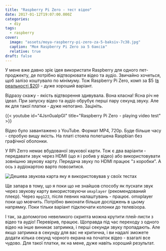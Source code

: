 ```yaml
---
title: "Raspberry Pi Zero - тест відео"
date: 2017-01-12T19:07:00.000Z
categories:
  - diy
tags:
  - raspberry
cover:
  image: "assets/moya-raspberry-pi-zero-za-5-baksiv-7c38.jpg"
  caption: "Моя Raspberry Pi Zero за 5 баксів"
  relative: true
draft: false
---
```


У мене вже давно зріє ідея використати Raspberry для одного пет-проджекту, де потрібно відтворювати відео та аудіо. Звичайно хочеться, щоб залізо коштувало по мінімуму. Тож Raspberry Pi Zero, комп за $5 ([в реальності $20](/blog/raspberry-pi-zero-rozpakuvannya-ta-pershii-test/)) - дуже хороший варіант.

Відразу скажу - якість відтворення здивувала. Вона класна! Ясна річ не ідеал. При запуску відео та аудіо обрубує перші пару секунд звуку. Але як для такої платки - дуже непогано. Зацініть.

{{< youtube id="4Jsn0uaIpGI" title="Raspberry Pi Zero  - playing video test" >}}

Відео було завантажено з YouTube. Формат MP4, 720p. Буде більше часу - спробую вищу якість. На платі стояла полегшена Raspbian без графічної оболонки.

У RPi Zerro немає вбудованої звукової карти. Тож є два варіанти - передавати звук через HDMI (що я і робив у відео) або використовувати зовнішню звукову карту. Передача звуку по HDMI працює "з коробки". А ось з аудіокартою варто повозитися.

![Дешева звукова карта яку я використовував у своїх тестах](assets/desheva-zvukova-karta-yaku-ya-vikoristovuvav-u-svoih-testah-9a21.jpg "Дешева звукова карта яку я використовував у своїх тестах")

Ще запара в тому, що я поки що не знайшов способу як пускати звук через звукову карту використовуючи `omxplayer` (рекомендований плеєр). Через `mpg123`, після певних налаштувань - працює. omxplayer поки що мовчить. Потрібно виконати більше досліджень в цьому напрямку. Поки тільки варіант підключати колонки до телевізора.

І так, за допомогою невеликого скрипта можна крутити плей-листи з відео та аудіо! Перевірив, працює. Щоправда під час переходу з одного відео на інше виникає затримка, і перші секунди звуку пропадають. Але якщо затримка в секунду для вас не критична, і ви надалі зможете додати кілька секунд чорного екрана на початок відео - взагалі все чудово. Для такої платки, як на мене, дуже навіть хороший результат.
